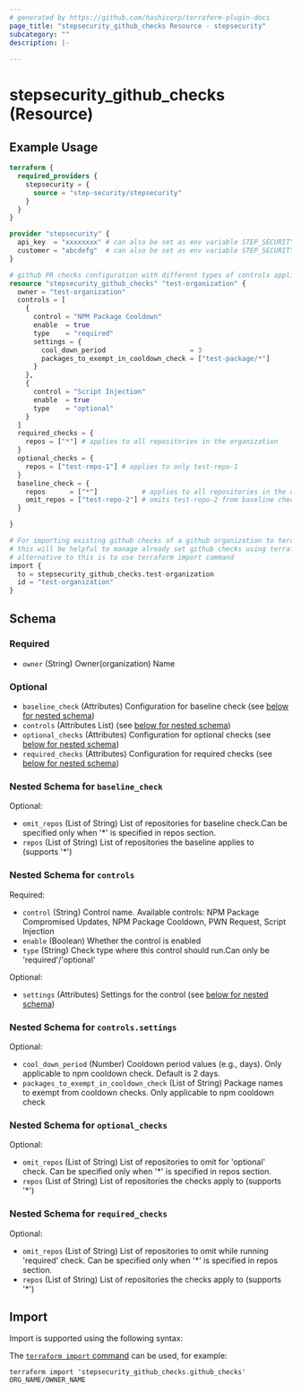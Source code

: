 ```yaml
---
# generated by https://github.com/hashicorp/terraform-plugin-docs
page_title: "stepsecurity_github_checks Resource - stepsecurity"
subcategory: ""
description: |-
  
---
```


# stepsecurity_github_checks (Resource)



## Example Usage

```terraform
terraform {
  required_providers {
    stepsecurity = {
      source = "step-security/stepsecurity"
    }
  }
}

provider "stepsecurity" {
  api_key  = "xxxxxxxx" # can also be set as env variable STEP_SECURITY_API_KEY
  customer = "abcdefg"  # can also be set as env variable STEP_SECURITY_CUSTOMER
}

# github PR checks configuration with different types of controls applied across different repositories in a github organization
resource "stepsecurity_github_checks" "test-organization" {
  owner = "test-organization"
  controls = [
    {
      control = "NPM Package Cooldown"
      enable  = true
      type    = "required"
      settings = {
        cool_down_period                     = 3
        packages_to_exempt_in_cooldown_check = ["test-package/*"]
      }
    },
    {
      control = "Script Injection"
      enable  = true
      type    = "optional"
    }
  ]
  required_checks = {
    repos = ["*"] # applies to all repositories in the organization
  }
  optional_checks = {
    repos = ["test-repo-1"] # applies to only test-repo-1
  }
  baseline_check = {
    repos      = ["*"]           # applies to all repositories in the organization
    omit_repos = ["test-repo-2"] # omits test-repo-2 from baseline check
  }

}

# For importing existing github checks of a github organization to terraform state
# this will be helpful to manage already set github checks using terraform
# alternative to this is to use terraform import command
import {
  to = stepsecurity_github_checks.test-organization
  id = "test-organization"
}
```

<!-- schema generated by tfplugindocs -->
## Schema

### Required

- `owner` (String) Owner(organization) Name

### Optional

- `baseline_check` (Attributes) Configuration for baseline check (see [below for nested schema](#nestedatt--baseline_check))
- `controls` (Attributes List) (see [below for nested schema](#nestedatt--controls))
- `optional_checks` (Attributes) Configuration for optional checks (see [below for nested schema](#nestedatt--optional_checks))
- `required_checks` (Attributes) Configuration for required checks (see [below for nested schema](#nestedatt--required_checks))

<a id="nestedatt--baseline_check"></a>
### Nested Schema for `baseline_check`

Optional:

- `omit_repos` (List of String) List of repositories for baseline check.Can be specified only when '*' is specified in repos section.
- `repos` (List of String) List of repositories the baseline applies to (supports '*')


<a id="nestedatt--controls"></a>
### Nested Schema for `controls`

Required:

- `control` (String) Control name. Available controls: NPM Package Compromised Updates, NPM Package Cooldown, PWN Request, Script Injection
- `enable` (Boolean) Whether the control is enabled
- `type` (String) Check type where this control should run.Can only be 'required'/'optional'

Optional:

- `settings` (Attributes) Settings for the control (see [below for nested schema](#nestedatt--controls--settings))

<a id="nestedatt--controls--settings"></a>
### Nested Schema for `controls.settings`

Optional:

- `cool_down_period` (Number) Cooldown period values (e.g., days). Only applicable to npm cooldown check. Default is 2 days.
- `packages_to_exempt_in_cooldown_check` (List of String) Package names to exempt from cooldown checks.  Only applicable to npm cooldown check



<a id="nestedatt--optional_checks"></a>
### Nested Schema for `optional_checks`

Optional:

- `omit_repos` (List of String) List of repositories to omit for 'optional' check. Can be specified only when '*' is specified in repos section.
- `repos` (List of String) List of repositories the checks apply to (supports '*')


<a id="nestedatt--required_checks"></a>
### Nested Schema for `required_checks`

Optional:

- `omit_repos` (List of String) List of repositories to omit while running 'required' check. Can be specified only when '*' is specified in repos section.
- `repos` (List of String) List of repositories the checks apply to (supports '*')

## Import

Import is supported using the following syntax:

The [`terraform import` command](https://developer.hashicorp.com/terraform/cli/commands/import) can be used, for example:

```shell
terraform import 'stepsecurity_github_checks.github_checks' ORG_NAME/OWNER_NAME
```
